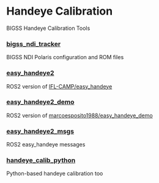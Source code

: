# Handeye Calibration

BIGSS Handeye Calibration Tools

### [bigss_ndi_tracker](/bigss_ndi_tracker/)
BIGSS NDI Polaris configuration and ROM files

### [easy_handeye2](/easy_handeye2/)
ROS2 version of [IFL-CAMP/easy_handeye](https://github.com/IFL-CAMP/easy_handeye)

### [easy_handeye2_demo](/easy_handeye2_demo/)
ROS2 version of [marcoesposito1988/easy_handeye_demo](https://github.com/marcoesposito1988/easy_handeye_demo)

### [easy_handeye2_msgs](/easy_handeye2_msgs/)
ROS2 easy_handeye messages

### [handeye_calib_python](/handeye_calibration_python/)
Python-based handeye calibration too